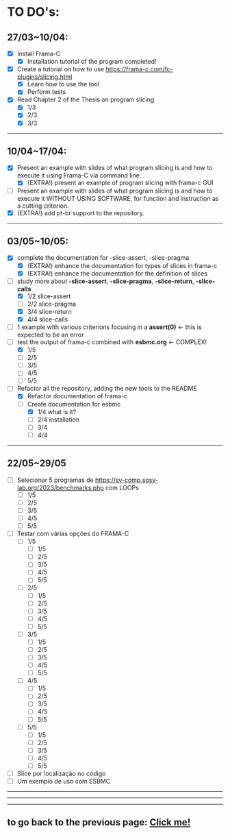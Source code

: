 # **TO DO's**:

## **27/03~10/04**:

-   [x] Install Frama-C
    -   [x] Installation tutorial of the program completed!
-   [x] Create a tutorial on how to use https://frama-c.com/fc-plugins/slicing.html
    -   [x] Learn how to use the tool
    -   [x] Perform tests
-   [x] Read Chapter 2 of the Thesis on program slicing
    -   [x] 1/3
    -   [x] 2/3
    -   [x] 3/3

---

## **10/04~17/04**:

-   [x] Present an example with slides of what program slicing is and how to execute it using Frama-C via command line.
    -   [x] (EXTRA!) present an example of program slicing with frama-c GUI
-   [ ] Present an example with slides of what program slicing is and how to execute it WITHOUT USING SOFTWARE, for function and instruction as a cutting criterion.
-   [x] (EXTRA!) add pt-br support to the repository.

---

## **03/05~10/05**:

-   [x] complete the documentation for -slice-assert, -slice-pragma
    -   [x] (EXTRA!) enhance the documentation for types of slices in frama-c
    -   [x] (EXTRA!) enhance the documentation for the definition of slices
-   [ ] study more about **-slice-assert**, **-slice-pragma**, **-slice-return**, **-slice-calls**
    -   [x] 1/2 slice-assert
    -   [ ] 2/2 slice-pragma
    -   [x] 3/4 slice-return
    -   [x] 4/4 slice-calls
-   [ ] 1 example with various criterions focusing in a **assert(0)** <- this is expected to be an error
-   [ ] test the output of frama-c combined with **esbmc.org** <- COMPLEX!
    -   [x] 1/5
    -   [ ] 2/5
    -   [ ] 3/5
    -   [ ] 4/5
    -   [ ] 5/5
-   [ ] Refactor all the repository, adding the new tools to the README
    -   [x] Refactor documentation of frama-c
    -   [ ] Create documentation for esbmc
        -   [x] 1/4 what is it?
        -   [ ] 2/4 installation
        -   [ ] 3/4
        -   [ ] 4/4

---

## **22/05~29/05**

-   [ ] Selecionar 5 programas de https://sv-comp.sosy-lab.org/2023/benchmarks.php com LOOPs
    -   [ ] 1/5
    -   [ ] 2/5
    -   [ ] 3/5
    -   [ ] 4/5
    -   [ ] 5/5
-   [ ] Testar com várias opções do FRAMA-C
    -   [ ] 1/5
        -   [ ] 1/5
        -   [ ] 2/5
        -   [ ] 3/5
        -   [ ] 4/5
        -   [ ] 5/5
    -   [ ] 2/5
        -   [ ] 1/5
        -   [ ] 2/5
        -   [ ] 3/5
        -   [ ] 4/5
        -   [ ] 5/5
    -   [ ] 3/5
        -   [ ] 1/5
        -   [ ] 2/5
        -   [ ] 3/5
        -   [ ] 4/5
        -   [ ] 5/5
    -   [ ] 4/5
        -   [ ] 1/5
        -   [ ] 2/5
        -   [ ] 3/5
        -   [ ] 4/5
        -   [ ] 5/5
    -   [ ] 5/5
        -   [ ] 1/5
        -   [ ] 2/5
        -   [ ] 3/5
        -   [ ] 4/5
        -   [ ] 5/5
-   [ ] Slice por localização no código
-   [ ] Um exemplo de uso com ESBMC

---

---

---

## to go back to the previous page: [Click me!](../../README.md)
